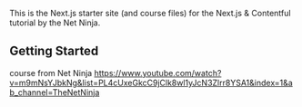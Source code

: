 This is the Next.js starter site (and course files) for the Next.js & Contentful tutorial by the Net Ninja.

## Getting Started

course from Net Ninja https://www.youtube.com/watch?v=m9mNsYJbkNg&list=PL4cUxeGkcC9jClk8wl1yJcN3Zlrr8YSA1&index=1&ab_channel=TheNetNinja
```